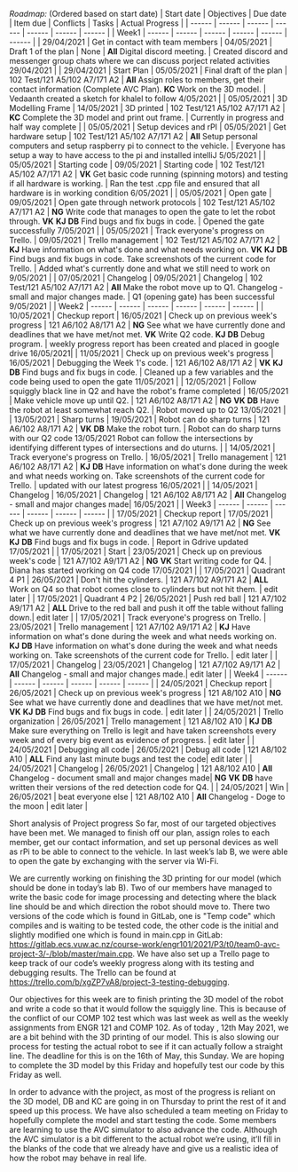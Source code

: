 _Roadmap:_ (Ordered based on start date)
| Start date | Objectives | Due date | Item due | Conflicts | Tasks | Actual Progress |
| ------ | ------ | ------ | ------ | ------ | ------ | ------ |
| Week1 | ------ | ------ | ------ | ------ | ------ | ------ |
| 29/04/2021 | Get in contact with team members | 04/05/2021 | Draft 1 of the plan | None | **All** Digital discord meeting. | Created discord and messenger group chats where we can discuss porject related activities 29/04/2021 |
| 29/04/2021 | Start Plan | 05/05/2021 | Final draft of the plan | 102 Test/121 A5/102 A7/171 A2 | **All** Assign roles to members, get their contact information (Complete AVC Plan). **KC** Work on the 3D model. | Vedaanth created a sketch for khalel to follow 4/05/2021 |
| 05/05/2021 | 3D Modelling Frame | 14/05/2021 | 3D printed | 102 Test/121 A5/102 A7/171 A2 | **KC** Complete the 3D model and print out frame. | Currently in progress and half way complete |
| 05/05/2021 | Setup devices and rPI | 05/05/2021 | Get hardware setup | 102 Test/121 A5/102 A7/171 A2 | **All** Setup personal computers and setup raspberry pi to connect to the vehicle. | Everyone has setup a way to have access to the pi and installed intelliJ 5/05/2021 |
| 05/05/2021 | Starting code | 09/05/2021 | Starting code | 102 Test/121 A5/102 A7/171 A2 | **VK** Get basic code running (spinning motors) and testing if all hardware is working. | Ran the test .cpp file and ensured that all hardware is in working condition 6/05/2021 |
| 05/05/2021 | Open gate | 09/05/2021 | Open gate through network protocols | 102 Test/121 A5/102 A7/171 A2 | **NG** Write code that manages to open the gate to let the robot through. **VK** **KJ** **DB** Find bugs and fix bugs in code. | Opened the gate successfully 7/05/2021 |
| 05/05/2021 | Track everyone's progress on Trello. | 09/05/2021 | Trello management | 102 Test/121 A5/102 A7/171 A2 | **KJ** Have information on what's done and what needs working on. **VK** **KJ** **DB** Find bugs and fix bugs in code. Take screenshots of the current code for Trello. | Added what's currently done and what we still need to work on 9/05/2021 |
| 07/05/2021 | Changelog | 09/05/2021 | Changelog | 102 Test/121 A5/102 A7/171 A2 | **All** Make the robot move up to Q1. Changelog - small and major changes made. | Q1 (opening gate) has been successful 9/05/2021 |
| Week2 | ------ | ------ | ------ | ------ | ------ | ------ |
| 10/05/2021 | Checkup report | 16/05/2021 | Check up on previous week's progress | 121 A6/102 A8/171 A2 | **NG** See what we have currently done and deadlines that we have met/not met. **VK** Write Q2 code. **KJ** **DB** Debug program. | weekly progress report has been created and placed in google drive 16/05/2021|
| 11/05/2021 | Check up on previous week's progress | 16/05/2021 | Debugging the Week 1's code. | 121 A6/102 A8/171 A2 | **VK** **KJ** **DB** Find bugs and fix bugs in code. | Cleaned up a few variables and the code being used to open the gate 11/05/2021 |
| 12/05/2021 | Follow squiggly black line in Q2 and have the robot's frame completed | 16/05/2021 | Make vehicle move up until Q2. | 121 A6/102 A8/171 A2 | **NG** **VK** **DB** Have the robot at least somewhat reach Q2. | Robot moved up to Q2 13/05/2021 |
| 13/05/2021 | Sharp turns | 19/05/2021 | Robot can do sharp turns | 121 A6/102 A8/171 A2 | **VK** **DB** Make the robot turn. | Robot can do sharp turns with our Q2 code 13/05/2021 Robot can follow the intersections by identifying different types of intersections and do uturns.  |
| 14/05/2021 | Track everyone's progress on Trello. | 16/05/2021 | Trello management | 121 A6/102 A8/171 A2 | **KJ** **DB** Have information on what's done during the week and what needs working on. Take screenshots of the current code for Trello. | updated with our latest progress 16/05/2021 |
| 14/05/2021 | Changelog | 16/05/2021 | Changelog | 121 A6/102 A8/171 A2 | **All** Changelog - small and major changes made| 16/05/2021 |
| Week3 | ------ | ------ | ------ | ------ | ------ | ------ |
| 17/05/2021 | Checkup report | 17/05/2021 | Check up on previous week's progress | 121 A7/102 A9/171 A2 | **NG** See what we have currently done and deadlines that we have met/not met. **VK** **KJ** **DB** Find bugs and fix bugs in code. | Report in Gdrive updated 17/05/2021 |
| 17/05/2021 | Start  | 23/05/2021 | Check up on previous week's code | 121 A7/102 A9/171 A2 | **NG** **VK** Start writing code for Q4.  | Diana has started working on Q4 code 17/05/2021 |
| 17/05/2021 | Quadrant 4 P1 | 26/05/2021 | Don't hit the cylinders. | 121 A7/102 A9/171 A2 | **ALL** Work on Q4 so that robot comes close to cylinders but not hit them. | edit later |
| 17/05/2021 | Quadrant 4 P2 | 26/05/2021 | Push red ball | 121 A7/102 A9/171 A2 | **ALL** Drive to the red ball and push it off the table without falling down.| edit later |
| 17/05/2021 | Track everyone's progress on Trello. | 23/05/2021 | Trello management | 121 A7/102 A9/171 A2 | **KJ** Have information on what's done during the week and what needs working on. **KJ** **DB** Have information on what's done during the week and what needs working on. Take screenshots of the current code for Trello. | edit later |
| 17/05/2021 | Changelog | 23/05/2021 | Changelog | 121 A7/102 A9/171 A2 | **All** Changelog - small and major changes made.| edit later |
| Week4 | ------ | ------ | ------ | ------ | ------ | ------ |
| 24/05/2021 | Checkup report | 26/05/2021 | Check up on previous week's progress | 121 A8/102 A10 | **NG** See what we have currently done and deadlines that we have met/not met. **VK** **KJ** **DB** Find bugs and fix bugs in code. | edit later |
| 24/05/2021 | Trello organization | 26/05/2021 | Trello management | 121 A8/102 A10 | **KJ** **DB** Make sure everything on Trello is legit and have taken screenshots every week and of every big event as evidence of progress. | edit later |
| 24/05/2021 | Debugging all code | 26/05/2021 | Debug all code | 121 A8/102 A10 | **ALL** Find any last minute bugs and test the code| edit later |
| 24/05/2021 | Changelog | 26/05/2021 | Changelog | 121 A8/102 A10 | **All** Changelog - document small and major changes made| **NG** **VK** **DB** have written their versions of the red detection code for Q4. |
| 24/05/2021 | Win | 26/05/2021 | beat everyone else | 121 A8/102 A10 | **All** Changelog - Doge to the moon | edit later |


Short analysis of Project progress
So far, most of our targeted objectives have been met. We managed to finish off our plan, assign roles to each member, get our contact information, and set up personal devices as well as rPi to be able to connect to the vehicle. In last week’s lab B, we were able to open the gate by exchanging with the server via Wi-Fi. 

We are currently working on finishing the 3D printing for our model (which should be done in today’s lab B). Two of our members have managed to write the basic code for image processing and detecting where the black line should be and which direction the robot should move to. There two versions of the code which is found in GitLab, one is "Temp code" which compiles and is waiting to be tested code, the other code is the initial and slightly modified one which is found in main.cpp in GitLab: https://gitlab.ecs.vuw.ac.nz/course-work/engr101/2021/P3/t0/team0-avc-project-3/-/blob/master/main.cpp.  We have also set up a Trello page to keep track of our code’s weekly progress along with its testing and debugging results. The Trello can be found at https://trello.com/b/xgZP7vA8/project-3-testing-debugging. 


Our objectives for this week are to finish printing the 3D model of the robot and write a code so that it would follow the squiggly line. This is because of the conflict of our COMP 102 test which was last week as well as the weekly assignments from ENGR 121 and COMP 102. 
As of today , 12th May 2021, we are a bit behind with the 3D printing of our model. This is also slowing our process for testing the actual robot to see if it can actually follow a straight line. The deadline for this is on the 16th of May, this Sunday. We are hoping to complete the 3D model by this Friday and hopefully test our code by this Friday as well.
 

In order to advance with the project, as most of the progress is reliant on the 3D model, DB and KC are going in on Thursday to print the rest of it and speed up this process. We have also scheduled a team meeting on Friday to hopefully complete the model and start testing the code. Some members are learning to use the AVC simulator to also advance the code. Although the AVC simulator is a bit different to the actual robot we’re using, it’ll fill in the blanks of the code that we already have and give us a realistic idea of how the robot may behave in real life.


